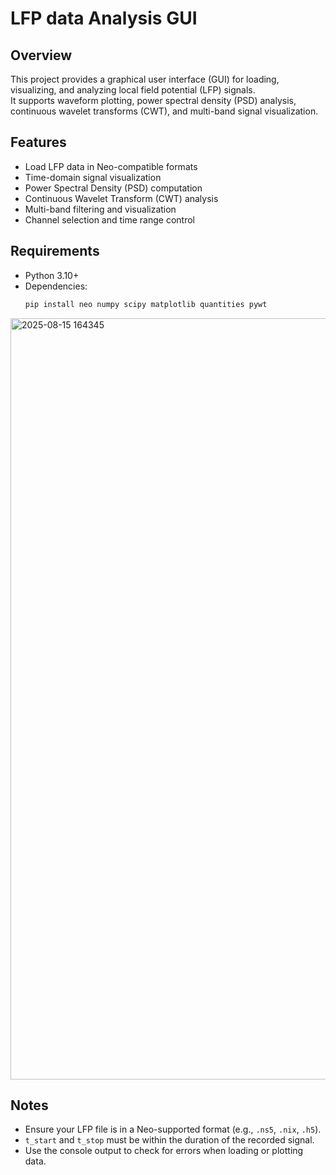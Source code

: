 # LFP data Analysis GUI

## Overview
This project provides a graphical user interface (GUI) for loading, visualizing, and analyzing local field potential (LFP) signals.  
It supports waveform plotting, power spectral density (PSD) analysis, continuous wavelet transforms (CWT), and multi-band signal visualization.

## Features
- Load LFP data in Neo-compatible formats  
- Time-domain signal visualization  
- Power Spectral Density (PSD) computation  
- Continuous Wavelet Transform (CWT) analysis  
- Multi-band filtering and visualization  
- Channel selection and time range control  

## Requirements
- Python 3.10+  
- Dependencies:
  ```bash
  pip install neo numpy scipy matplotlib quantities pywt
  ```
<img width="1778" height="1218" alt="2025-08-15 164345" src="https://github.com/user-attachments/assets/94c1e36d-151f-4fd4-afe4-d334680791dd" />



## Notes
- Ensure your LFP file is in a Neo-supported format (e.g., `.ns5`, `.nix`, `.h5`).  
- `t_start` and `t_stop` must be within the duration of the recorded signal.  
- Use the console output to check for errors when loading or plotting data.  
